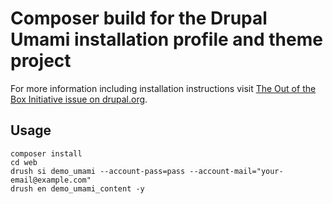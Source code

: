 # Composer build for the Drupal Umami installation profile and theme project 

For more information including installation instructions visit [The Out of the Box Initiative issue on drupal.org](https://www.drupal.org/project/ideas/issues/2847582).

## Usage

```
composer install
cd web
drush si demo_umami --account-pass=pass --account-mail="your-email@example.com"
drush en demo_umami_content -y
```
